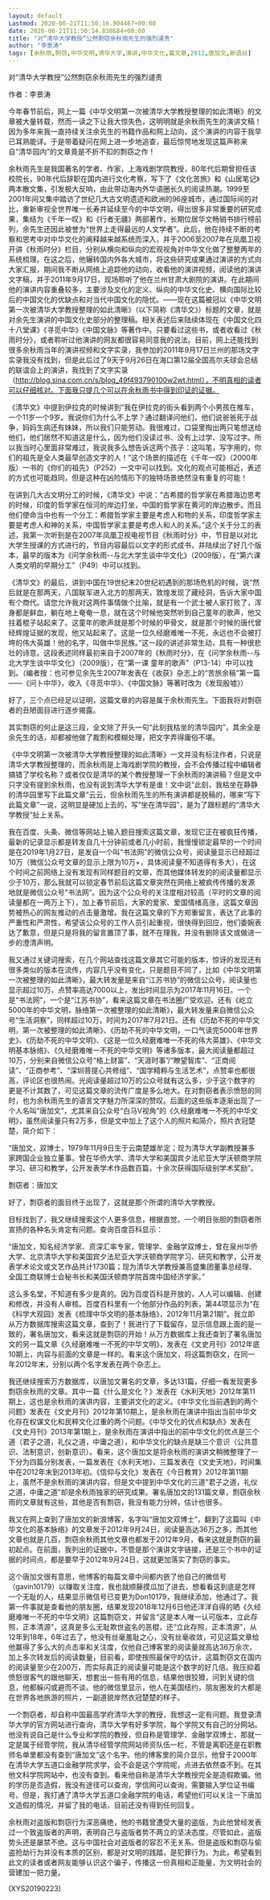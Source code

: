 ```yaml
---
layout: default
Lastmod: 2020-06-21T11:50:16.904467+00:00
date: 2020-06-21T11:50:14.838684+00:00
title: "对“清华大学教授”公然剽窃余秋雨先生的强烈谴责"
author: "李景涛"
tags: [余秋雨,剽窃,中华文明,清华大学,演讲,中华文化,篇文章,2012,唐加文,新语丝]
---
```


对“清华大学教授”公然剽窃余秋雨先生的强烈谴责

作者：李景涛

今年春节前后，网上一篇《中华文明第一次被清华大学教授整理的如此清晰》的文章被大量转载，然而一读之下让我大惊失色，这明明就是余秋雨先生的演讲文稿！因为多年来我一直持续关注余先生的书籍作品和网上动向，这个演讲的内容于我早已耳熟能详。于是带着疑问在网上进一步地追查，最后惊愕地发现这篇声称来自“清华园内”的文章竟是不折不扣的剽窃之作！

余秋雨先生是我国著名的学者、作家，上海戏剧学院教授，80年代后期曾担任该校院长，90年代后辞职在国内进行文化考察，写下了《文化苦旅》和《山居笔记》两本散文集，引发极大反响，由此带动海内外华语圈长久的阅读热潮。1999至2001年间又集中踏访了世纪几大古文明遗迹和欧洲的96座城市，通过国际间的对比，重新审视全世界唯一长寿并延续至今的中华文明，得出很多非常重要的研究成果，集结为《千年一叹》和《行者无疆》两部著作，长期位居华文畅销书排行榜前列，余先生还因此被誉为“世界上走得最远的人文学者”。此后，他在持续不断的考察和思考中对中华文化的阐释越来越系统而深入，并于2006至2007年在凤凰卫视开讲《秋雨时分》栏目，分别从横向和纵向的宏观视角对中华文化做了整整两年的系统梳理。在这之后，他辗转国内外各大城市，将这些研究成果通过演讲的方式向大家汇报，期间我不断从网络上追踪他的动向，收看他的演讲视频，阅读他的演讲文字稿，并于2011年9月17日，现场聆听了他在兰州甘肃大剧院的演讲。在此期间他的演讲内容重叠较多，主要涉及文化的定义、纵向的中华文化史、横向国际比较后的中国文化的优缺点和对当代中国文化的隐忧。——现在这篇被冠以《中华文明第一次被清华大学教授整理的如此清晰》（以下简称《清华文》）标题的文章，就是对余先生演讲的中国文化史部分的整理稿。相关表述后来陆续体现在《中国文化四十八堂课》《寻觅中华》《中国文脉》等著作中。只要看过这些书，或者收看过《秋雨时分》，或者聆听过他演讲的网友都很容易同意我的说法。目前，网上还能找到很多余秋雨当年的演讲视频和文字实录，我参加的2011年9月17日兰州的那场文字实录我没有找到，但是此后过了9天于9月26日在海口第12届全国高尔夫球会总结的联谊会上的演讲，我找到了文字实录（http://blog.sina.com.cn/s/blog_49f493790100w2wt.html），不明真相的读者可以仔细核对。下面我只提几个可以在余秋雨书中得到印证的证据。

《清华文》中提到伊拉克的时候讲到“我在伊拉克的街头看到两个小男孩在推车，一个11岁一个9岁。我说你们为什么不上学？通过翻译问他们，他们说爸爸死于战争，妈妈生病还有妹妹，所以我们只能劳动。我很难过，口袋里掏出两只笔想送给他们，他们居然不知道这是什么，因为他们没读过书、没有上过学、没写过字。所以我当时心里面非常难过，我说我多么想告诉这两个孩子：这叫笔，写字用的，你们的祖先是全人类最早创造文字的人！”这个场景的描述在《千年一叹》（2000年版）一书的《你们的祖先》（P252）一文中可以找到。文化的观点可能相近，表述的方式也可能趋同，但是这种在凶险情形下的独特场景绝然没有重复的可能！

在讲到几大古文明分工的时候，《清华文》中说：“古希腊的哲学家在希腊海边思考的时候，印度的哲学家在恒河的岸边打坐，中国的哲学家在黄河的岸边散步。而且他们使命当中也有一个分工：希腊哲学家主要是考虑人和物的关系，印度哲学家主要是考虑人和神的关系，中国哲学家主要是考虑人和人的关系。”这个关于分工的表述，我第一次听到是在2007年凤凰卫视电视节目《秋雨时分》中，节目是以对北大学生授课的方式进行的，节目内容最后以文字的形式成书，并陆续出了好几个版本，最早的版本为《问学余秋雨--与北大学生谈中华文化》（2009版），在“第六课 人类文明的早期分工”（P49）中可以找到。

《清华文》的最后，讲到中国在19世纪末20世纪初遇到的那场危机的时候，说“然后就是在那两天，八国联军进入北方的那两天，敦煌发现了藏经洞，告诉大家中国有个商代。请您允许我对这两件事情做个比喻，就是有一个武士被人家打败了，浑身都是鲜血，躺在地上奄奄一息，就在这个时候他突然听到自己童年的歌声，他又拄着棍子站起来了。这童年的歌声就是那个时候的甲骨文，就是那个时候的唐代曾经辉煌证据的发现，他又站起来了。这是一位久经磨难唯一不死，永远也不会被打垮的伟大英雄！他的名字，叫做中华民族。”这一段的讲述非常生动，具有一种很悲壮的诗意。这段表述同样最初来自于2007年的《秋雨时分》，在《问学余秋雨--与北大学生谈中华文化》（2009版），在“第一课 童年的歌声”（P13-14）中可以找到。（编者按：也可参见余先生2007年发表在《收获》杂志上的“苦旅余稿”第一篇——《问卜中华》，收入《寻觅中华》、《中国文脉》等著时改为《发现殷墟》）

好了，三个点已经足以证明，这篇文章的内容是属于余秋雨先生。下面我将对剽窃者的丑陋面目进行逐步揭露。

其实剽窃的何止是这三段，全文除了开头一句“此刻我枯坐的清华园内”，其余全是余先生的话，却都被他做了裁割和模糊处理，把文字弄得庸俗不堪。

《中华文明第一次被清华大学教授整理的如此清晰》一文并没有标注作者，只说是清华大学教授整理的，而余秋雨是上海戏剧学院的教授，会不会传播过程中编辑者搞错了学校名称？或者仅仅是清华的某个教授整理一下余秋雨的演讲稿？但是文中只字没有提到余秋雨，也没有说到清华大学有是谁！文中说“此刻，我枯坐在静静的清华园里写下此篇文章”云云，但余秋雨先生的所有演讲都是脱稿的，哪来“写下此篇文章”一说，这明显是硬加上去的，写“坐在清华园”，是为了跟标题的“清华大学教授”扯上关系。

我在百度、头条、微信等网站上输入题目搜索这篇文章，发现它正在被疯狂传播，最新的记录显示都是转发自几十分钟前或者几小时前，我慢慢锁定最早的一个时间是在2019年1月27日，是发自一个叫“书法网”的微信公众号，阅读量显示已经超过10万（微信公众号文章的显示上限为10万+，具体阅读量不知道得有多大），在这个时间之前网络上没有发现有同样题目的文章，而其他媒体转发的的阅读量都显示少于10万，那么我就可以锁定春节前后这篇文章突然在网络上被疯传传播的发源地就是微信公众号“书法网”。因为这个公众号的关注度相对较高（平时的文章的阅读量都在一两万上下），加上春节前后，大家的爱家、爱国情绪高涨，这篇文章因势被热心的网友推动的点击量激增。我在这篇文章的下方郑重留言，表达了此事的严重性和严肃性，希望该公众号的工作人员引起重视，很快得到回应，他们委婉表达了歉意，但是只是将我的留言置顶了事，就不在理我，并没有删除该文或做进一步的澄清声明。

我又通过关键词搜索，在几个网站查找这篇文章其它可能的版本，惊讶的发现还有很多类似的版本在流传，内容几乎没有变化，只是题目不同了，比如《中华文明第一次被整理的如此清晰》，最大转发量是来自“江苏书协”的微信公众号，阅读量也显示超过10万，点赞率高达7000以上，发出时间显示为2017年11月16日。一个是“书法网”，一个是“江苏书协”，看来这篇文章在书法圈广受欢迎。还有《屹立5000年的中华文明，脉络第一次被整理的如此清晰》，最大转发量来自微信公众号“生活洞察”，同样超过10万，时间为2017年7月21日。还有《历劫不死的中华文明，第一次被整理的如此清晰》、《历劫不死的中华文明，一口气读完5000年世界史》、《历劫不死的中华文明》、《这是一位久经磨难唯一不死的伟大英雄》、《中华文明基本脉络》、《久经磨难唯一不死的中华文明》等诸多版本，最大阅读量都超过10万，分别来自微信公众号“格上财富”、“天涯时事”/“瞭望智库”、“正商阅读”、“正商参考”、“深圳菩提心共修组”、“国学精粹与生活艺术”，点赞率也都很高，评论区也很热闹。光阅读量超过10万的公众号就有这么多，少于这个数字的更是不计其数了，可见这篇文章的流传广度是多么地大。在对剽窃者表示愤怒的同时，也为余秋雨先生的语言文字魅力所深深的赞叹。后面的这些版本逐渐出现了一个人名叫“唐加文”，尤其来自公众号“白马V视角”的《久经磨难唯一不死的中华文明》，虽然阅读量只有2万多，但是文中加上了这个人的照片和简介，照片衣冠楚楚，简介如下：

“唐加文，双博士，1979年11月9日生于云南楚雄牟定；现为清华大学副教授兼多家跨国企业独立董事。曾在华侨大学、清华大学和美国宾夕法尼亚大学沃顿商学院学习、研习和教学，公开发表学术作品数百篇，十余次获得国际级别学术奖励”。

剽窃者：唐加文

好了，剽窃者的面目终于出现了，这就是那个所谓的清华大学教授。

目标找到了，我又继续搜索这个人更多信息，根据直觉，一个明目张胆的剽窃者所宣扬的各种名头肯定有问题。查询百度百科显示：

“唐加文，知名经济学家、资深汇率专家，管理学、金融学双博士，曾在泉州华侨大学、北京清华大学和美国宾夕法尼亚大学沃顿商学院学习、研究和教学，公开发表学术论文或文艺作品共计1730篇；现为清华大学教授兼高盛集团董事总经理、全国工商联博士会秘书长和美国沃顿商学院首席中国经济学家。”

这么多名堂，不知道有多少是真的。因为百度百科是开放的，人人可以编辑、创建和修改，并没有人审核。百度百科里有一个他部分作品的列表，第44项显示为“在《科学大观园》发表《梳理中华文明的基本脉络》，2012年11月第21期”。我立即从万方数据库搜索这篇文章，查到了！我进行了下载留存，显示信息跟上面的是一致的，署名唐加文，看来这就是剽窃的开始！从万方数据库上我还查到了署名唐加文的另一篇文章《久经磨难唯一不死的中华文明》，发表在《文史月刊》2012年底10期上，内容与前面的文章是一样的。看来这个唐加文，将这篇剽窃文，在同一年2012年末，分别以两个名字发表在两个杂志上。

我还继续搜索万方数据库，以唐加文署名的文章，多达131篇，仔细一看发现更多剽窃余秋雨的文章。其中一篇《什么是文化？》发表在《水利天地》2012年第11期上，这也是余秋雨的演讲内容，主要讲文化的定义。《中华文化当前遇到的两个问题》发表在《文史月刊》2012年第10期上，是余秋雨在演讲中指出当前中华文化存在权谋文化和民粹文化过重的两个问题。《中华文化的优点和缺点》发表在《文史月刊》2013年第1期上，是余秋雨在演讲中指出的前中华文化的优点是三个道（君子之道，礼仪之道，中庸之道），和中华文化的缺点是缺三个意识（公共意识、法制意识，创新意识）。看来，这个唐加文是将余秋雨的演讲文稍微整理了一下分为四篇分别发表，一篇发表在《水利天地》，三篇发表在《文史天地》，时间集中在2012年末到2013年初。《信仰与文化》发表在《今日教育》2012年第11期上，虽然不是余秋雨的演讲内容，但是文中提到中华文化的三道“君子之道，礼仪之道，中庸之道”却是余秋雨独家的研究成果。署名唐加文的131篇文章，剽窃余秋雨的文章就有这些，其他是否有剽窃，我没有能力分辨，估计也很多。

我又在网上查到了唐加文的新浪博客，名字叫“唐加文双博士”，翻到了这篇叫《中华文化的基本脉络》的文章发于2012年9月24日，阅读量高达36万之多，而其他文章也就是几百，剽窃余秋雨其他文章也都发于2012年9月，看来这就是剽窃的最初起点。在前面，我列出的证据中，不管是那个演讲文字链接，还是三个书中的证据的时间点，都是要早于2012年9月24日，这就更加落实了剽窃的事实。

这个唐加文很有意思，他博客的每篇文章中间都内嵌了他自己的微信号（gavin10179）以赚取关注度，我也就顺藤摸瓜加了进去，想看看这到底是怎样一个无耻的人，结果显示微信号已变更为Don10179，我继续添加，他通过了。我第一件事就是查看他的朋友圈，结果发现2018年12月6日他还洋洋自得的晒《久经磨难唯一不死的中华文明》这篇剽窃文，并留言“这是本人唯一认可版本，立此存照，正本清源”，这真是多么无耻欺世盗名的恶棍，还“立此存照，正本清源”，从12年到18年，6年过去了，他没有丝毫羞耻之心，没有丝毫收敛，可见这篇文章给他赢得了多么大的点击率和关注度，仅他自己博客里的阅读量就高达36万余次，加上多次转发后的阅读数量，目前看，即使按照最保守的估计，这篇剽窃文在国内的阅读量至少在200万，而实际真正的阅读量可能是这个数字的好几倍。我压抑着愤怒很客气的跟他聊天，想套出一些有用的信息，结果他很狡猾，问到关键的信息，他都躲闪或避而不谈。他的微信里显示，他人在美国纽约，朋友圈发的大都是在世界各地旅游的照片，一副道貌岸然衣冠楚楚的样子。

一个剽窃者，却自称中国最高学府清华大学的教授，我想这一定有问题。我登录清华大学的官方网站进行查询，清华大学有好多学院，每个学院又有自己的分网站。他没有说自己是什么专业和学院的教授，但自称是管理学、金融学双博士，那就一定是属于经管学院，我从清华经管学院网站师资队伍一栏，不管是离职还是在职教师名单里都没有查到“唐加文”这个名字。他的博客里的简介显示，他曾于2000年在清华大学五道口金融学院求学，会不会是这个学院呢，点进去依然查不到。在其他文科学院网站中，也没有查到。看来他自称是清华大学教授完全是造假欺骗。他的学历是否造假，我没有途径可以查询，学信网可以查询，需要输入学位证书编号。但是，我打通了清华大学五道口金融学院的电话，希望他们可以关注一下唐加文造假的情况，并留了我的电话，目前还没有得到任何回复。

余秋雨对盗版和剽窃行为深恶痛绝，他的书籍曾遭受大量的盗版，为此他曾经发表过一个致盗版者的声明，表明自己与盗版者势不两立的坚决态度。尽管如此，盗版势头还是屡禁不绝。这与中国社会对盗版者的容忍不无关系。但是盗版和剽窃与偷盗抢劫行为并没有本质的区别，都是对文明的践踏，是犯罪行为。为此，希望看到此文的读者或者网友能够认识这个骗子，传播这一份真相和正能量，为文明社会的营建加一把力量。

(XYS20190223)

